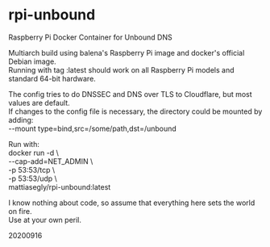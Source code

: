 # rpi-unbound
Raspberry Pi Docker Container for Unbound DNS

Multiarch build using balena's Raspberry Pi image and docker's official Debian image.<BR>
Running with tag :latest should work on all Raspberry Pi models and standard 64-bit hardware.

The config tries to do DNSSEC and DNS over TLS to Cloudflare, but most values are default.<BR>
If changes to the config file is necessary, the directory could be mounted by adding:<BR>
--mount type=bind,src=/some/path,dst=/unbound

Run with:<BR>
docker run -d \\\
--cap-add=NET_ADMIN \\\
-p 53:53/tcp \\\
-p 53:53/udp \\\
mattiasegly/rpi-unbound:latest

I know nothing about code, so assume that everything here sets the world on fire.<BR>
Use at your own peril.

20200916
